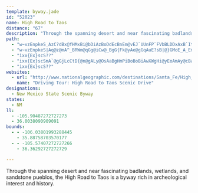 ```yaml
---
template: byway.jade
id: "52023"
name: High Road to Taos
distance: "67"
description: "Through the spanning desert and near fascinating badlands, wetlands, and sandstone pueblos, the High Road to Taos is a byway rich in archeological interest and history."
path: 
  - "w~vzEnpkeS_AzC?dBx@fHMxBi@bDiAzBoDdEcBnEm@vEJ`UUnFP`FVbBLDDxAxB`It@`F~BxWVbFHfA|FxHr@tBzA_@LIlBwA~AOlE`@tCrApEl@f@Lh@LfIjGJFP`@pCv@xF~@|@LlE[pBJjCvAl@\\xC~A|@JrANpBEpCkC`@oB~C}FpAsAdAa@XKhABp@@vPbHpDf@~B?vEp@rVzB~J\\vEh@pC\\l@?lLIdNZfBTzGdCdHtD~A`@hMfAtU`EjIvAhBf@bCzBhDjIx@ZRpAFf@tG~PRvCgBzFM`F`AbHd@dEJjOb@tBtAtBdCdBvGfCdCd@zEQnMmDxDKxCZvOrEjI`EbT~BbDD|C^rF`C|M|KvG|DdPxFbJjEdElFbAd@nMt@~Fp@dOx@zCn@zGbDhGrF`CjDbMdUfMhOxKfJ~Ab@`AdAd@b@hD|@pEt@lBl@fCXnDE~Ma@jAZfBlA~@`CDxFQhKd@pT^pI`@nBPN^dEj@~APf@V`B\\vB?pNr@fEzCfI\\Rd@jFOnGBrCJ|BS|I?FqCfJGxFlAdLLDCbC[rC_C|FWvA[d@aBvH?~Ft@lI|GdPzHvLfHxInPlLeAvIJlGdAzI`DzMrAzHrElc@t@dE"
  - "w~vzEnpkeS|Aq@z@mA^_BRWm@qGg@iCw@_BgG{Fk@yAe@gGqAuE?sB|@}GMoE_A_EmCsJQmEk@eBoD_HYI_CgJi@kDTmJfByM\\aA`@iJSmCyAcGSeCc@Oc@wC[wDqAsRQKkBkHkAsBuDqOmBcDkFqFaCoBs@sD_@uEYoAoAcBoEuCmFgBmBB}Cj@_CmAq@_Eg@kAiAm@uASwAq@w@w@c@K{CmFiBqF{CyDsBiB_AcDd@kL_@wH_EuF_Am@E[{IyD{HcFiOwFgAy@qAaByBmEoIgIkEiCsD{@mDa@oLe@cBaAqA{F]USqC_DmSm@cIVwGtAiMEmDg@iBeDaES?[gAqA_CiAqCoAqIyB{Td@oQDgGc@qCoAiDKsAcs@oRoA_Ai@}@_@iBOoAhAgII_FoAoAeAL_An@mEhFaARQr@uBrBqDvGwAdBaBl@}A?m@]u@uBXcIYuDe@w@yBoA{@Ke@m@_Ac@uFwDw@aAgC}F_E{@MMaFe@gH_CYIgFoBEa@yD{@ya@gQg@?wC{AmIsCqELwBtAcBhBoAh@mAFe@PmAQeAc@oAqB}@qBSqAJgI?gJc@gDy@}BY}AKmHmAyAKo@aDyCuCoB[m@yToHyG_EsCcDmAcDsAaHsDyDaMyBuLKcGiAyP}EEWw@I{KmFiEIiLgCKg@oGuJqBcB_BeAmBSwEGu@k@mHiB{C?WNmHN}CQqEgAgE}BuBoBmBwEkAcE_AcAIa@{HYoEiB]m@wJwJuE{GcA_Ak@EiILkHs@M{@mB[q@Yc@y@mByBk@gAoFkKcDiK[{Fc@cSe@mEo@eCkBcDBI{@wCXuLQgEuB{FaFeKwBiDoCkBKa@c@NcKEaEYsEHgLtA_ENiDi@uC{@{AaAqJ}JkBs@MSuDR}A`@sB`Bs@Nk@|@iRhAgAYmGYiPiBcFmB}HsEMi@eDu@Wi@wM{Jg@E[q@sBgAqKyCuLuFmI_B}H_@iAQ_C{@mFi@{DcAqQ{OAe@c@E{AwC}BaImBkKu@gICcFKeL}AeK]s@cEgOTgGzFaIx@aCEkCe@}B{BuCyAuAq@kA}A}E{CcEPaAvBuB`DiBlEYlBc@xA_BXwEl@iF~@wCvR_^|@yCRKHoBfDqN~BeFrD}EtCyA@U~@MzPkK~@aAc@m@[wBgAiCeBsCoEmDyFcCkDu@SS}@OmBi@oDkBeCyCoAg@eFaHmEcEkCmAaCg@sJ?aCb@yAp@oDbGkCzAmD`@oGOuAWoBiAiBeCu@oAu@eDqAeOy@eEsE{Me@yDFoPj@yGx@mHp@_Ur@gDhBmFlFiKvCkIr@kEFeMP}DrAuLt@qKPur@`@aCN{Ah@oA|OmVbBwEhAgGlBqCv@uB`@wEx@oBxBgCxDeCr@eB~@oEDo@t@oAdEsCxA}D^gELgK"
  - "ixx{Ex}scS??"
  - "ixx{Ex}scSmA`@gGjLcCtD{@n@gALy@OsAaBgHmPiBoBoBiAwXWgHi@yEoAmAy@cBaCqA{CqBgKyD}I_@oAgEeIqC_EmDwBcNDwDy@cBo@wFsDm@MW{@qHaIgHyJM?e@}AyAkCaAoE]wCq@yBsCsC{IsDoAi@sE}EmB_E_HaSo@iAw@s@sAq@eAIiCDyLjC_DF}Cw@wD_@uDFkAr@mAdBy@zBq@`AkA?gHqDkB?iBv@cA|AGt@^nH_@fCmAfAgLx@_CxAuB~CiC~KiAtA_AXaHEcC[oCw@uIyDgJaC}QeEeC?_AZmA~AOr@PfDl@rChBlFKnBo@fC}A?yAi@oJoMgIcGuD}E_CoEmHyIkD{CmBmAkGsAaBs@m@Es@mA}EiGcDqGyCmHq@mCoAmQeAwE]Sm@mEgD}LsCmGmDyEeGgDu@EKg@yEuAoAy@cGcHoC}BkIsAo_@uBkE?gElA{LtEmAPoE|A}@B_@RcRbGoCnAqK~DGLwFnA}j@?iV_@aMBqHdBmIpCwAJsAn@uFvA}TqBcGf@yAj@{MrHeGfAkHGaLaCeR}ByE?mHnAwX`Ls@f@q@LuKjFgDfDkCxFmC~DmCdCkCfBqCv@iD`B{I~BsQJcG`AaD|BqEjEy@HEf@iA~AEZ]LwJbNeB`BuK|FaJbDmE`AaFt@g^bHoC|@kGbAa@X}Gz@qMhCw@@aF`AcS|B"
  - "ixx{Ex}scS??"
websites: 
  - url: "http://www.nationalgeographic.com/destinations/Santa_Fe/High_Road_to_Taos_Scenic_Drive.html#tour"
    name: "Driving Tour: High Road to Taos Scenic Drive"
designations: 
  - New Mexico State Scenic Byway
states: 
  - NM
ll: 
  - -105.90487272727273
  - 36.0038090909091
bounds: 
  - - -106.03801993288445
    - 35.88758703570177
  - - -105.57407272727266
    - 36.36292727272729

---
```


Through the spanning desert and near fascinating badlands, wetlands, and sandstone pueblos, the High Road to Taos is a byway rich in archeological interest and history.